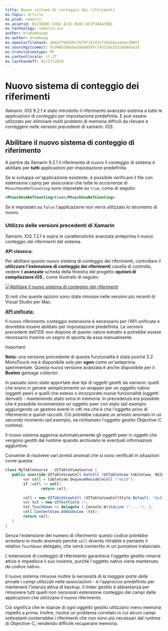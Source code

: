 ```yaml
---
title: Nuovo sistema di conteggio dei riferimenti
ms.topic: article
ms.prod: xamarin
ms.assetid: 0221ED8C-5382-4C1C-B182-6C3F3AA47DB1
ms.technology: xamarin-ios
author: bradumbaugh
ms.author: brumbaug
ms.openlocfilehash: dd4aff683b0cfb797147d32f282be1aab4c30667
ms.sourcegitcommit: 6cd40d190abe38edd50fc74331be15324a845a28
ms.translationtype: MT
ms.contentlocale: it-IT
ms.lasthandoff: 02/27/2018
---
```

# <a name="new-reference-counting-system"></a>Nuovo sistema di conteggio dei riferimenti

Xamarin. IOS 9.2.1 è stato introdotto il riferimento avanzato sistema a tutte le applicazioni di conteggio per impostazione predefinita. E può essere utilizzato per eliminare molti problemi di memoria difficili da rilevare e correggere nelle versioni precedenti di xamarin. IOS.

## <a name="enabling-the-new-reference-counting-system"></a>Abilitare il nuovo sistema di conteggio di riferimento

A partire da Xamarin 9.2.1 il riferimento di nuovo il conteggio di sistema è abilitato per **tutti** applicazioni per impostazione predefinita.

Se si sviluppa un'applicazione esistente, è possibile verificare il file con estensione csproj per assicurarsi che tutte le occorrenze di `MtouchUseRefCounting` sono impostate su `true`, come di seguito:

```xml
<MtouchUseRefCounting>true</MtouchUseRefCounting>
```

Se è impostato su `false` l'applicazione non verrà utilizzato lo strumento di nuovo.

### <a name="using-older-versions-of-xamarin"></a>Utilizzo delle versioni precedenti di Xamarin

Xamarin. IOS 7.2.1 e sopra le caratteristiche avanzata anteprima il nuovo conteggio dei riferimenti del sistema.

**API classica:**

Per abilitare questo nuovo sistema di conteggio dei riferimenti, controllare il **utilizzare l'estensione di conteggio dei riferimenti** casella di controllo, vedere il **avanzate** scheda della finestra del progetto **opzioni di compilazione iOS** , come illustrato di seguito: 

[ ![](newrefcount-images/image1.png "Abilitare il nuovo sistema di conteggio dei riferimenti")](newrefcount-images/image1.png)

Si noti che queste opzioni sono state rimosse nelle versioni più recenti di Visual Studio per Mac.

 **[API unificata:](~/cross-platform/macios/unified/index.md)**

 Il nuovo riferimento conteggio estensione è necessario per l'API unificata e dovrebbe essere abilitato per impostazione predefinita. Le versioni precedenti dell'IDE non dispone di questo valore estratto e potrebbe essere necessario inserire un segno di spunta da essa manualmente.

    
> [!IMPORTANT]
> **Nota:** una versione precedente di questa funzionalità è stata poiché 5.2 MonoTouch ma è disponibile solo per **sgen** come un'anteprima sperimentale. Questa nuova versione avanzata è anche disponibile per il **Boehm** garbage collector.


In passato sono state apportate due tipi di oggetti gestiti da xamarin: quelli che erano in genere semplicemente un wrapper per un oggetto nativo (oggetti peer) e quelli che esteso o incorporate nuove funzionalità (oggetti derivati) - mantenendo stato extra in memoria. In precedenza era possibile che è possibile incrementare un oggetto peer con stato (ad esempio aggiungendo un gestore eventi in c#) ma che è che l'oggetto privo di riferimento e quindi raccolti. Ciò potrebbe causare un arresto anomalo in un secondo momento (ad esempio, se richiamato l'oggetto gestito Objective-C runtime).

Il nuovo sistema aggiorna automaticamente gli oggetti peer in oggetti che vengono gestiti dal runtime quando archiviano le eventuali informazioni aggiuntive.

Consente di risolvere vari arresti anomali che si sono verificati in situazioni come questa:

```csharp
class MyTableSource : UITableViewSource {
   public override UITableViewCell GetCell (UITableView tableView, NSIndexPath indexPath) {
        var cell = tableView.DequeueReusableCell ("myId");
        if (cell != null)
                return cell;

        cell = new UITableViewCell (UITableViewCellStyle.Default, "myId");
        var txt = new UITextField ();
        txt.TouchDown += delegate { Console.WriteLine ("...."); };
        cell.ContentView.AddSubview (txt);
        return cell;
   }
}
```

Senza l'estensione del numero di riferimento questo codice potrebbe arrestarsi in modo anomalo perché `cell` diventa ritirabile e pertanto il relativo `TouchDown` delegato, che verrà convertito in un puntatore tralasciato.

L'estensione di conteggio di riferimento garantisce l'oggetto gestito rimarrà attivo e impedisce il suo insieme, purché l'oggetto nativo viene mantenuto da codice nativo.

Il nuovo sistema rimuove inoltre la necessità di *la maggior parte delle* private i campi utilizzati nelle associazioni - è l'approccio predefinito per mantenere l'istanza attiva di backup. Il linker gestito è abbastanza per rimuovere tutti quelli *non necessari* estensione conteggio dei campi delle applicazioni che utilizzano il nuovo riferimento.

Ciò significa che le istanze di ogni oggetto gestito utilizzano meno memoria rispetto a prima. Inoltre, risolve un problema correlato in cui alcuni campi sottostanti conterrebbe i riferimenti che non sono più necessari dal runtime di Objective-C, rendendo difficile recuperare memoria.
